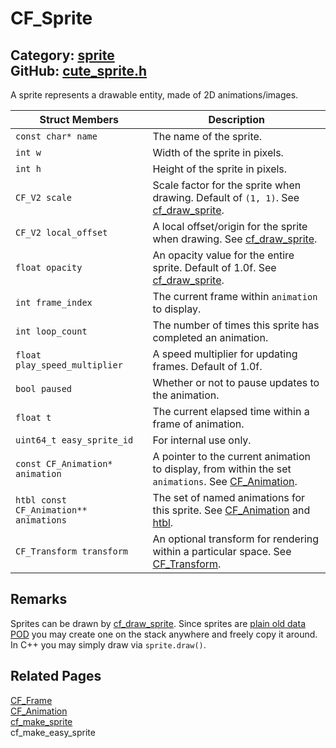 [](../header.md ':include')

# CF_Sprite

Category: [sprite](/api_reference?id=sprite)  
GitHub: [cute_sprite.h](https://github.com/RandyGaul/cute_framework/blob/master/include/cute_sprite.h)  
---

A sprite represents a drawable entity, made of 2D animations/images.

Struct Members | Description
--- | ---
`const char* name` | The name of the sprite.
`int w` | Width of the sprite in pixels.
`int h` | Height of the sprite in pixels.
`CF_V2 scale` | Scale factor for the sprite when drawing. Default of `(1, 1)`. See [cf_draw_sprite](/draw/cf_draw_sprite.md).
`CF_V2 local_offset` | A local offset/origin for the sprite when drawing. See [cf_draw_sprite](/draw/cf_draw_sprite.md).
`float opacity` | An opacity value for the entire sprite. Default of 1.0f. See [cf_draw_sprite](/draw/cf_draw_sprite.md).
`int frame_index` | The current frame within `animation` to display.
`int loop_count` | The number of times this sprite has completed an animation.
`float play_speed_multiplier` | A speed multiplier for updating frames. Default of 1.0f.
`bool paused` | Whether or not to pause updates to the animation.
`float t` | The current elapsed time within a frame of animation.
`uint64_t easy_sprite_id` | For internal use only.
`const CF_Animation* animation` | A pointer to the current animation to display, from within the set `animations`. See [CF_Animation](/sprite/cf_animation.md).
`htbl const CF_Animation** animations` | The set of named animations for this sprite. See [CF_Animation](/sprite/cf_animation.md) and [htbl](/hash/htbl.md).
`CF_Transform transform` | An optional transform for rendering within a particular space. See [CF_Transform](/math/cf_transform.md).

## Remarks

Sprites can be drawn by [cf_draw_sprite](/draw/cf_draw_sprite.md). Since sprites are [plain old data POD](https://stackoverflow.com/questions/146452/what-are-pod-types-in-c) you may create one on the stack anywhere
and freely copy it around. In C++ you may simply draw via `sprite.draw()`.

## Related Pages

[CF_Frame](/sprite/cf_frame.md)  
[CF_Animation](/sprite/cf_animation.md)  
[cf_make_sprite](/sprite/cf_make_sprite.md)  
cf_make_easy_sprite  
